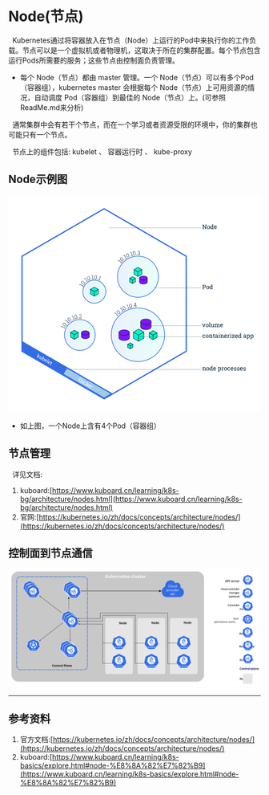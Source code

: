 # Node(节点)
&nbsp;&nbsp;Kubernetes通过将容器放入在节点（Node）上运行的Pod中来执行你的工作负载。节点可以是一个虚拟机或者物理机，这取决于所在的集群配置。每个节点包含运行Pods所需要的服务；这些节点由控制面负责管理。
  + 每个 Node（节点）都由 master 管理。一个 Node（节点）可以有多个Pod（容器组），kubernetes master 会根据每个 Node（节点）上可用资源的情况，自动调度 Pod（容器组）到最佳的 Node（节点）上。(可参照ReadMe.md来分析)

&nbsp;&nbsp;通常集群中会有若干个节点，而在一个学习或者资源受限的环境中，你的集群也可能只有一个节点。

&nbsp;&nbsp;节点上的组件包括: kubelet 、 容器运行时 、 kube-proxy

## Node示例图
<img src="./pics/module_03_nodes.38f0ef71.svg"/>

  - 如上图，一个Node上含有4个Pod（容器组）

##  节点管理
&nbsp;&nbsp;详见文档:
1. kuboard:[https://www.kuboard.cn/learning/k8s-bg/architecture/nodes.html](https://www.kuboard.cn/learning/k8s-bg/architecture/nodes.html)
2. 官网:[https://kubernetes.io/zh/docs/concepts/architecture/nodes/](https://kubernetes.io/zh/docs/concepts/architecture/nodes/)

## 控制面到节点通信
<img src="./pics/components-of-kubernetes.svg">


----------------------
## 参考资料
1. 官方文档:[https://kubernetes.io/zh/docs/concepts/architecture/nodes/](https://kubernetes.io/zh/docs/concepts/architecture/nodes/)
2. kuboard:[https://www.kuboard.cn/learning/k8s-basics/explore.html#node-%E8%8A%82%E7%82%B9](https://www.kuboard.cn/learning/k8s-basics/explore.html#node-%E8%8A%82%E7%82%B9)